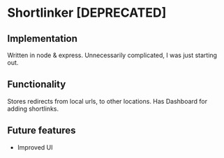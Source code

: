 # Shortlinker [DEPRECATED]

## Implementation

Written in node & express. Unnecessarily complicated, I was just starting out.

## Functionality

Stores redirects from local urls, to other locations. Has Dashboard for adding shortlinks.

## Future features

- Improved UI
